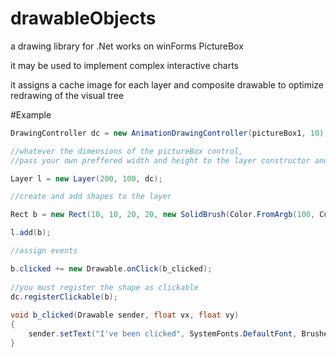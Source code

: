 # drawableObjects
a drawing library for .Net works on winForms PictureBox 

it may be used to implement complex interactive charts

it assigns a cache image for each layer and composite drawable to optimize redrawing of the visual tree

#Example
```cs
DrawingController dc = new AnimationDrawingController(pictureBox1, 10);

//whatever the dimensions of the pictureBox control, 
//pass your own preffered width and height to the layer constructor and every inner shape will be scaled accordingly

Layer l = new Layer(200, 100, dc);

//create and add shapes to the layer

Rect b = new Rect(10, 10, 20, 20, new SolidBrush(Color.FromArgb(100, Color.Green)), null);

l.add(b);

//assign events

b.clicked += new Drawable.onClick(b_clicked);
 
//you must register the shape as clickable
dc.registerClickable(b);
 
void b_clicked(Drawable sender, float vx, float vy)
{
    sender.setText("I've been clicked", SystemFonts.DefaultFont, Brushes.Black);
}


```
